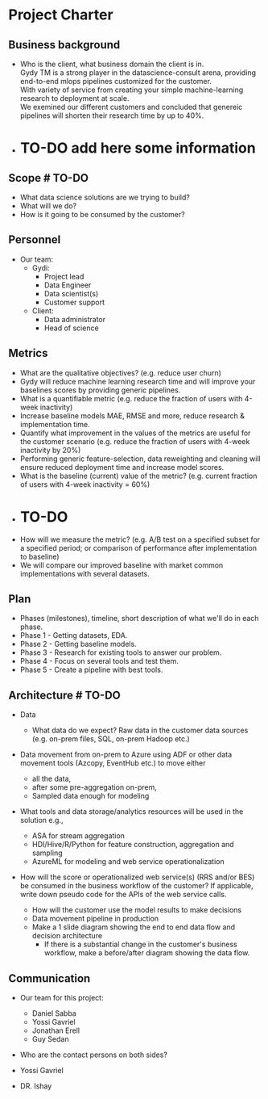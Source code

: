 # Project Charter

## Business background

* Who is the client, what business domain the client is in.<br>
Gydy TM is a strong player in the datascience-consult arena, providing end-to-end mlops pipelines customized for the customer.<br>
With variety of service from creating your simple machine-learning research to deployment at scale.<br>
We exemined our different customers and concluded that genereic pipelines will shorten their research time by up to 40%.<br>
* # TO-DO add here some information

## Scope # TO-DO
* What data science solutions are we trying to build?
* What will we do?
* How is it going to be consumed by the customer?

## Personnel
* Our team:
	* Gydi:
		* Project lead
		* Data Engineer
		* Data scientist(s)
		* Customer support
	* Client:
		* Data administrator
		* Head of science
	
## Metrics
* What are the qualitative objectives? (e.g. reduce user churn)
* Gydy will reduce machine learning research time and will improve your baselines scores by providing generic pipelines.
* What is a quantifiable metric  (e.g. reduce the fraction of users with 4-week inactivity)
* Increase baseline models MAE, RMSE and more, reduce research & implementation time.
* Quantify what improvement in the values of the metrics are useful for the customer scenario (e.g. reduce the  fraction of users with 4-week inactivity by 20%) 
* Performing generic feature-selection, data reweighting and cleaning will ensure reduced deployment time and increase model scores.
* What is the baseline (current) value of the metric? (e.g. current fraction of users with 4-week inactivity = 60%)
* # TO-DO
* How will we measure the metric? (e.g. A/B test on a specified subset for a specified period; or comparison of performance after implementation to baseline)
* We will compare our improved baseline with market common implementations with several datasets.

## Plan
* Phases (milestones), timeline, short description of what we'll do in each phase.
* Phase 1 - Getting datasets, EDA.
* Phase 2 - Getting baseline models.
* Phase 3 - Research for existing tools to answer our problem.
* Phase 4 - Focus on several tools and test them.
* Phase 5 - Create a pipeline with best tools.

## Architecture # TO-DO
* Data
  * What data do we expect? Raw data in the customer data sources (e.g. on-prem files, SQL, on-prem Hadoop etc.)
* Data movement from on-prem to Azure using ADF or other data movement tools (Azcopy, EventHub etc.) to move either
  * all the data, 
  * after some pre-aggregation on-prem,
  * Sampled data enough for modeling 

* What tools and data storage/analytics resources will be used in the solution e.g.,
  * ASA for stream aggregation
  * HDI/Hive/R/Python for feature construction, aggregation and sampling
  * AzureML for modeling and web service operationalization
* How will the score or operationalized web service(s) (RRS and/or BES) be consumed in the business workflow of the customer? If applicable, write down pseudo code for the APIs of the web service calls.
  * How will the customer use the model results to make decisions
  * Data movement pipeline in production
  * Make a 1 slide diagram showing the end to end data flow and decision architecture
    * If there is a substantial change in the customer's business workflow, make a before/after diagram showing the data flow.

## Communication
* Our team for this project:
	* Daniel Sabba
	* Yossi Gavriel
	* Jonathan Erell
	* Guy Sedan 
	
* Who are the contact persons on both sides?
* Yossi Gavriel
* DR. Ishay
